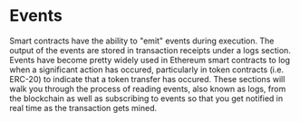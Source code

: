 # Events

Smart contracts have the ability to "emit" events during execution. The output of the events are stored in transaction receipts under a logs section. Events have become pretty widely used in Ethereum smart contracts to log when a significant action has occured, particularly in token contracts (i.e. ERC-20) to indicate that a token transfer has occured. These sections will walk you through the process of reading events, also known as logs, from the blockchain as well as subscribing to events so that you get notified in real time as the transaction gets mined.
